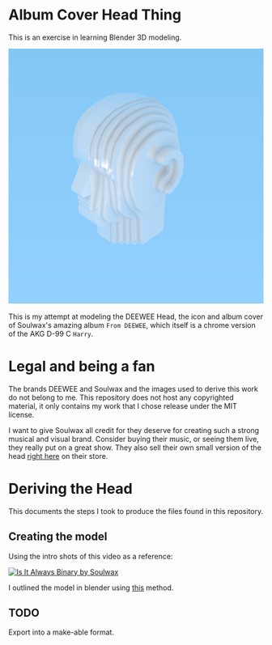 # Album Cover Head Thing

This is an exercise in learning Blender 3D modeling.

![A Render of the head](exports/render.png)

This is my attempt at modeling the DEEWEE Head,
the icon and album cover of Soulwax's amazing album `From DEEWEE`,
which itself is a chrome version of the AKG D-99 C `Harry`.

# Legal and being a fan

The brands DEEWEE and Soulwax and the images used to derive this work do not belong to me.
This repository does not host any copyrighted material,
it only contains my work that I chose release under the MIT license.

I want to give Soulwax all credit for they deserve for creating such a strong musical and visual brand.
Consider buying their music, or seeing them live, they really put on a great show.
They also sell their own small version of the head
[right here](https://store.soulwax.com/products/deewee-chrome-head-keyring) on their store.

# Deriving the Head

This documents the steps I took to produce the files found in this repository.

## Creating the model

Using the intro shots of this video as a reference:

[![Is It Always Binary by Soulwax](https://img.youtube.com/vi/aLnzrkVbHgs/0.jpg)](https://www.youtube.com/watch?v=aLnzrkVbHgs)

I outlined the model in blender using [this](https://en.wikibooks.org/wiki/Blender_3D:_Noob_to_Pro/Modeling_a_Wolf_from_Guide_Images) method.

## TODO

Export into a make-able format.

